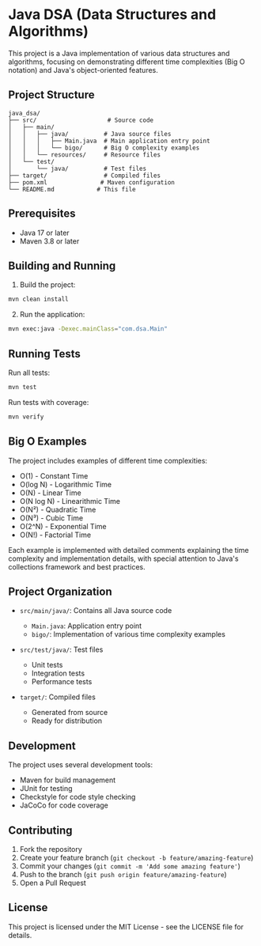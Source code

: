 # Java DSA (Data Structures and Algorithms)

This project is a Java implementation of various data structures and algorithms, focusing on demonstrating different time complexities (Big O notation) and Java's object-oriented features.

## Project Structure

```
java_dsa/
├── src/                    # Source code
│   ├── main/
│   │   ├── java/          # Java source files
│   │   │   ├── Main.java  # Main application entry point
│   │   │   └── bigo/      # Big O complexity examples
│   │   └── resources/     # Resource files
│   └── test/
│       └── java/          # Test files
├── target/                # Compiled files
├── pom.xml               # Maven configuration
└── README.md            # This file
```

## Prerequisites

- Java 17 or later
- Maven 3.8 or later

## Building and Running

1. Build the project:

```bash
mvn clean install
```

2. Run the application:

```bash
mvn exec:java -Dexec.mainClass="com.dsa.Main"
```

## Running Tests

Run all tests:

```bash
mvn test
```

Run tests with coverage:

```bash
mvn verify
```

## Big O Examples

The project includes examples of different time complexities:

- O(1) - Constant Time
- O(log N) - Logarithmic Time
- O(N) - Linear Time
- O(N log N) - Linearithmic Time
- O(N²) - Quadratic Time
- O(N³) - Cubic Time
- O(2^N) - Exponential Time
- O(N!) - Factorial Time

Each example is implemented with detailed comments explaining the time complexity and implementation details, with special attention to Java's collections framework and best practices.

## Project Organization

- `src/main/java/`: Contains all Java source code
  - `Main.java`: Application entry point
  - `bigo/`: Implementation of various time complexity examples

- `src/test/java/`: Test files
  - Unit tests
  - Integration tests
  - Performance tests

- `target/`: Compiled files
  - Generated from source
  - Ready for distribution

## Development

The project uses several development tools:

- Maven for build management
- JUnit for testing
- Checkstyle for code style checking
- JaCoCo for code coverage

## Contributing

1. Fork the repository
2. Create your feature branch (`git checkout -b feature/amazing-feature`)
3. Commit your changes (`git commit -m 'Add some amazing feature'`)
4. Push to the branch (`git push origin feature/amazing-feature`)
5. Open a Pull Request

## License

This project is licensed under the MIT License - see the LICENSE file for details.
